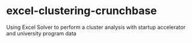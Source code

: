 # excel-clustering-crunchbase
Using Excel Solver to perform a cluster analysis with startup accelerator and university program data
